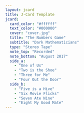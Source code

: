 ```yaml
---
layout: jcard
title: J-Card Template
jcard:
  card_color: "#ffffff"
  text_color: "#000000"
  cover: "cover.jpg"
  title: "The Numbers Game"
  subtitle: "Dark Mathematicians"
  type: "Stereo Tape"
  note_top: "Recorded"
  note_bottom: "August 2017"
  side_a:
    - "One of Us"
    - "Two is the Shoe"
    - "Three for Me"
    - "Four Out the Door"
  side_b:
    - "Five is a Hive"
    - "Six Movie Flicks"
    - "Seven Ate Nine"
    - "Eight My Good Mate"
---
```

